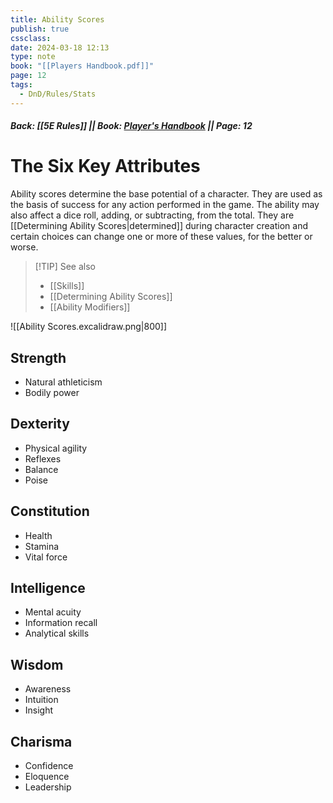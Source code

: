 ```yaml
---
title: Ability Scores
publish: true
cssclass: 
date: 2024-03-18 12:13
type: note
book: "[[Players Handbook.pdf]]"
page: 12
tags:
  - DnD/Rules/Stats
---
```

##### Back: [[5E Rules]] || Book: [Player's Handbook](https://drive.google.com/drive/folders/1O5bhpYizcIT5xxAoLOuzCRht_PVS7VSG?usp=sharing) || Page: 12
# The Six Key Attributes
Ability scores determine the base potential of a character. They are used as the basis of success for any action performed in the game. The ability may also affect a dice roll, adding, or subtracting, from the total. 
They are [[Determining Ability Scores|determined]] during character creation and certain choices can change one or more of these values, for the better or worse.
> [!TIP] See also
> - [[Skills]]
> - [[Determining Ability Scores]]
> - [[Ability Modifiers]]


![[Ability Scores.excalidraw.png|800]]

## Strength
- Natural athleticism 
- Bodily power
## Dexterity
- Physical agility
- Reflexes
- Balance
- Poise
## Constitution
- Health
- Stamina
- Vital force
## Intelligence
- Mental acuity
- Information recall
- Analytical skills
## Wisdom
- Awareness
- Intuition
- Insight
## Charisma
- Confidence
- Eloquence
- Leadership


